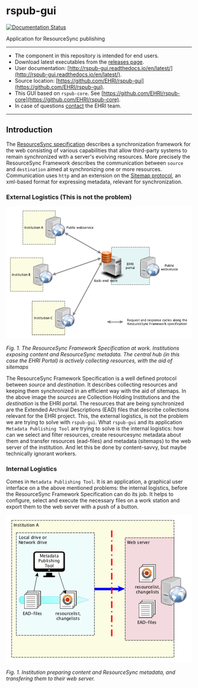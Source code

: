 # rspub-gui
[![Documentation Status](http://readthedocs.org/projects/rspub-gui/badge/?version=latest)](http://rspub-gui.readthedocs.io/en/latest/?badge=latest)

Application for ResourceSync publishing

---
- The component in this repository is intended for end users.
- Download latest executables from the [releases page](https://github.com/EHRI/rspub-gui/releases).
- User documentation: [http://rspub-gui.readthedocs.io/en/latest/](http://rspub-gui.readthedocs.io/en/latest/).
- Source location: [https://github.com/EHRI/rspub-gui](https://github.com/EHRI/rspub-gui).
- This GUI based on `rspub-core`. See [https://github.com/EHRI/rspub-core](https://github.com/EHRI/rspub-core).
- In case of questions [contact](https://github.com/EHRI/rspub-gui/issues/new) the EHRI team.

---

## Introduction
The [ResourceSync specification](http://www.openarchives.org/rs/1.0.9/resourcesync) describes 
a synchronization framework for the web consisting of various capabilities that allow third-party systems to remain synchronized with a server's evolving resources.
More precisely the ResourceSync Framework describes the communication between `source` and `destination` aimed at
synchronizing one or more resources. Communication uses `http` and an extension on 
the [Sitemap protocol](http://www.sitemaps.org/protocol.html), an xml-based format for expressing metadata, relevant for synchronization.

### External Logistics (This is not the problem)

![ResourceSync](img/resourcesync.png)

_Fig. 1. The ResourceSync Framework Specification at work. Institutions exposing content and ResourceSync metadata.
The central hub (in this case the EHRI Portal) is actively collecting resources, with the aid of sitemaps_

The ResourceSync Framework Specification is a well defined protocol between _source_ and _destination_.
It describes collecting resources and keeping them synchronized in an efficient way with the aid of sitemaps. In the 
above image the _sources_ are Collection Holding Institutions and the _destination_ is the EHRI portal.
The resources that are being synchronized are the Extended Archival Descriptions (EAD) files that describe
collections relevant for the EHRI project. This, the external logistics, is not the problem we are trying
to solve with `rspub-gui`. What `rspub-gui` and its application `Metadata Publishing Tool` are trying to
solve is the internal logistics: how can we select and filter resources, create resourcesync metadata about them
and transfer resources (ead-files) and metadata (sitemaps) to the web server of the institution. And let this be done
by content-savvy, but maybe technically ignorant workers.

### Internal Logistics

Comes in `Metadata Publishing Tool`. It is an application, a graphical user interface on a the above mentioned 
problems: the internal logistics, before the ResourceSync Framework Specification can do its job.
It helps to configure, select and execute the necessary files on a work station and export them
to the web server with a push of a button.  

![Internal](img/internal.png)

_Fig. 1. Institution preparing content and ResourceSync metadata, and transfering them to their web server._


